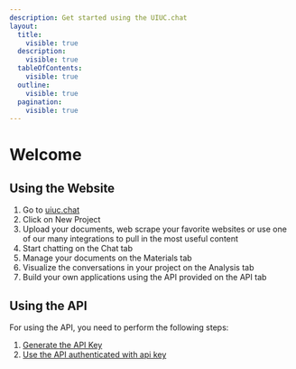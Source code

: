 ```yaml
---
description: Get started using the UIUC.chat
layout:
  title:
    visible: true
  description:
    visible: true
  tableOfContents:
    visible: true
  outline:
    visible: true
  pagination:
    visible: true
---
```


# Welcome

## Using the Website

1. Go to [uiuc.chat](https://uiuc.chat)
2. Click on New Project
3. Upload your documents, web scrape your favorite websites or use one of our many integrations to pull in the most useful content
4. Start chatting on the Chat tab
5. Manage your documents on the Materials tab
6. Visualize the conversations in your project on the Analysis tab
7. Build your own applications using the API provided on the API tab



## Using the API

For using the API, you need to perform the following steps:&#x20;

1. [Generate the API Key](./#api-keys)
2. [Use the API authenticated with api key](api/endpoints.md#chat-chat-api-endpoint)
